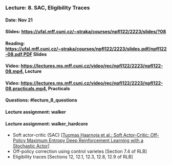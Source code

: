 ### Lecture: 8. SAC, Eligibility Traces
#### Date: Nov 21
#### Slides: https://ufal.mff.cuni.cz/~straka/courses/npfl122/2223/slides/?08
#### Reading: https://ufal.mff.cuni.cz/~straka/courses/npfl122/2223/slides.pdf/npfl122-08.pdf,PDF Slides
#### Video: https://lectures.ms.mff.cuni.cz/video/rec/npfl122/2223/npfl122-08.mp4, Lecture
#### Video: https://lectures.ms.mff.cuni.cz/video/rec/npfl122/2223/npfl122-08.practicals.mp4, Practicals
#### Questions: #lecture_8_questions
#### Lecture assignment: walker
#### Lecture assignment: walker_hardcore

- Soft actor-critic (SAC) [[Tuomas Haarnoja et al.: Soft Actor-Critic: Off-Policy Maximum Entropy Deep Reinforcement Learning with a Stochastic Actor](https://arxiv.org/abs/1801.01290)]
- Off-policy correction using control varietes [Section 7.4 of RLB]
- Eligibility traces [Sections 12, 12.1, 12.3, 12.8, 12.9 of RLB]
